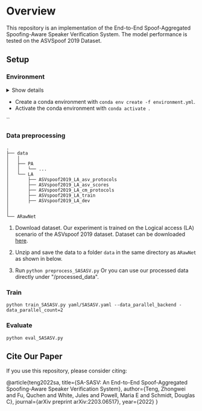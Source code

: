 # Overview

This repository is an implementation of the End-to-End Spoof-Aggregated Spoofing-Aware Speaker Verification System.
The model performance is tested on the ASVSpoof 2019 Dataset.

## Setup 

### Environment

<details><summary>Show details</summary>
<p>

* speechbrain==0.5.7
* pandas
* torch==1.9.1
* torchaudio==0.9.1
* nnAudio==0.2.6
* ptflops==0.6.6

</p>
</details>

-   Create a conda environment with  `conda env create -f environment.yml`.
-   Activate the conda environment with  `conda activate `.


``

### Data preprocessing
    .
    ├── data                       
    │   │
    │   ├── PA                  
    │   │   └── ...
    │   └── LA           
    │       ├── ASVspoof2019_LA_asv_protocols
    │       ├── ASVspoof2019_LA_asv_scores
    │       ├── ASVspoof2019_LA_cm_protocols
    │       ├── ASVspoof2019_LA_train
    │       ├── ASVspoof2019_LA_dev
    │       
    │
    └── ARawNet

1. Download dataset. Our experiment is trained on the Logical access (LA) scenario of the ASVspoof 2019 dataset. Dataset can be downloaded [here](https://datashare.is.ed.ac.uk/handle/10283/3336).
2. Unzip and save the data to a folder  `data`  in the same directory as  `ARawNet` as shown in below.

    
3. Run ``python preprocess_SASASV.py``  Or you can use our processed data directly under "/processed_data".

### Train 

`python train_SASASV.py yaml/SASASV.yaml --data_parallel_backend -data_parallel_count=2`

### Evaluate
  `python eval_SASASV.py`






## Cite Our Paper

If you use this repository, please consider citing:

@article{teng2022sa,
title={SA-SASV: An End-to-End Spoof-Aggregated Spoofing-Aware Speaker Verification System},
author={Teng, Zhongwei and Fu, Quchen and White, Jules and Powell, Maria E and Schmidt, Douglas C},
journal={arXiv preprint arXiv:2203.06517},
year={2022}
}

